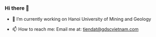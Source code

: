### Hi there 👋

- 🔭 I’m currently working on Hanoi University of Mining and Geology
<!-- - 🌱 I’m currently learning some basic machine learning -->
- 📫 How to reach me: Email me at: tiendat@gdscvietnam.com
<!-- - 👯 I’m looking to collaborate on improving my libraries -->

